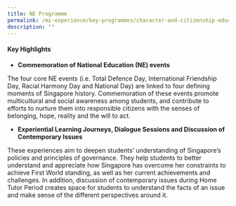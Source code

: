```yaml
---
title: NE Programme
permalink: /mi-experience/key-programmes/character-and-citizenship-education/ne-programme/
description: ""
---
```


<h4><strong>Key Highlights</strong></h4>
<ul>
<li><strong>Commemoration of National Education (NE) events</strong></li>
</ul>
<p>The four core NE events (i.e. Total Defence Day, International Friendship Day, Racial Harmony Day and National Day) are linked to four defining moments of Singapore history. Commemoration of these events promote multicultural and social awareness among students, and contribute to efforts to nurture them into responsible citizens with the senses of belonging, hope, reality and the will to act.</p>
<ul>
<li><strong>Experiential Learning Journeys, Dialogue Sessions and Discussion of Contemporary Issues</strong></li>
</ul>
<p>These experiences aim to deepen students&rsquo; understanding of Singapore&rsquo;s policies and principles of governance. They help students to better understand and appreciate how Singapore has overcome her constraints to achieve First World standing, as well as her current achievements and challenges. In addition, discussion of contemporary issues during Home Tutor Period creates space for students to understand the facts of an issue and make sense of the different perspectives around it.</p>